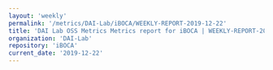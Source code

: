 ```yaml
---
layout: 'weekly'
permalink: '/metrics/DAI-Lab/iBOCA/WEEKLY-REPORT-2019-12-22'
title: 'DAI Lab OSS Metrics Metrics report for iBOCA | WEEKLY-REPORT-2019-12-22'
organization: 'DAI-Lab'
repository: 'iBOCA'
current_date: '2019-12-22'
---
```

